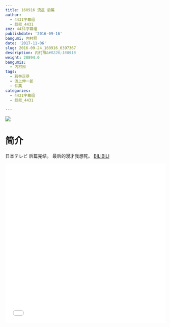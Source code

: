 ```yaml
---
title: 160916 流星 后篇
author:
  - 4431字幕组
  - 叔叔_4431
zmz: 4431字幕组
publishdate: '2016-09-16'
bangumi: 内村照
date: '2017-11-06'
slug: 2016-09-24_160916_6397367
description: 内村照&#8226;160916
weight: 28894.0
bangumis:
  - 内村照
tags:
  - 若林正恭
  - 泷上伸一郎
  - 仲英
categories:
  - 4431字幕组
  - 叔叔_4431

---
```

![](https://i.imgur.com/mYO2b8C.png)
# 简介  
日本テレビ 后篇完结。
最后的漫才我想死。
  [BILIBILI](https://www.bilibili.com/video/av6397367/)

  <iframe src="//www.bilibili.com/blackboard/player.html?cid=10398785&aid=6397367" width="100%" height="500" frameborder="0" allowfullscreen="allowfullscreen"></iframe>
